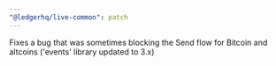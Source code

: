 ```yaml
---
"@ledgerhq/live-common": patch
---
```


Fixes a bug that was sometimes blocking the Send flow for Bitcoin and altcoins ('events' library updated to 3.x)
